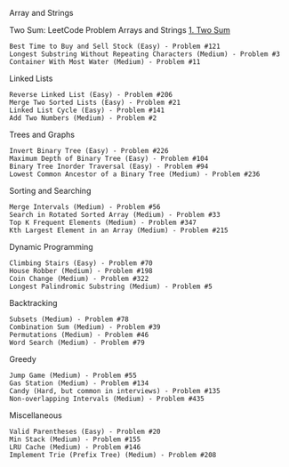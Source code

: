 Array and Strings

Two Sum: LeetCode Problem
Arrays and Strings
[1. Two Sum](array_string/two_sum/TwoSum.java)

	Best Time to Buy and Sell Stock (Easy) - Problem #121
	Longest Substring Without Repeating Characters (Medium) - Problem #3
	Container With Most Water (Medium) - Problem #11


Linked Lists

	Reverse Linked List (Easy) - Problem #206
	Merge Two Sorted Lists (Easy) - Problem #21
	Linked List Cycle (Easy) - Problem #141
	Add Two Numbers (Medium) - Problem #2

Trees and Graphs

	Invert Binary Tree (Easy) - Problem #226
	Maximum Depth of Binary Tree (Easy) - Problem #104
	Binary Tree Inorder Traversal (Easy) - Problem #94
	Lowest Common Ancestor of a Binary Tree (Medium) - Problem #236

Sorting and Searching

	Merge Intervals (Medium) - Problem #56
	Search in Rotated Sorted Array (Medium) - Problem #33
	Top K Frequent Elements (Medium) - Problem #347
	Kth Largest Element in an Array (Medium) - Problem #215

Dynamic Programming

	Climbing Stairs (Easy) - Problem #70
	House Robber (Medium) - Problem #198
	Coin Change (Medium) - Problem #322
	Longest Palindromic Substring (Medium) - Problem #5

Backtracking

	Subsets (Medium) - Problem #78
	Combination Sum (Medium) - Problem #39
	Permutations (Medium) - Problem #46
	Word Search (Medium) - Problem #79

Greedy

	Jump Game (Medium) - Problem #55
	Gas Station (Medium) - Problem #134
	Candy (Hard, but common in interviews) - Problem #135
	Non-overlapping Intervals (Medium) - Problem #435

Miscellaneous

	Valid Parentheses (Easy) - Problem #20
	Min Stack (Medium) - Problem #155
	LRU Cache (Medium) - Problem #146
	Implement Trie (Prefix Tree) (Medium) - Problem #208